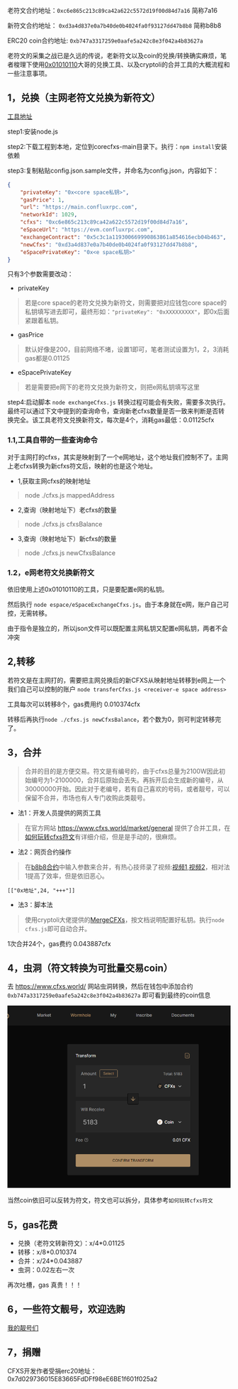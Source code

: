 老符文合约地址：``0xc6e865c213c89ca42a622c5572d19f00d84d7a16``   简称7a16

新符文合约地址： ``0xd3a4d837e0a7b40de0b4024fa0f93127dd47b8b8``   简称b8b8

ERC20 coin合约地址: ``0xb747a3317259e0aafe5a242c8e3f042a4b83627a``


老符文的采集之战已是久远的传说，老新符文以及coin的兑换/转换确实麻烦，笔者梭理下使用[0x01010110](https://github.com/0x01010110)大哥的兑换工具、以及cryptoli的合并工具的大概流程和一些注意事项。
## 1，兑换（主网老符文兑换为新符文）
[工具地址](https://github.com/0x01010110/corecfxs/blob/main/readmezh.md#%E5%85%91%E6%8D%A2-core-space-%E6%89%93%E5%88%B0%E7%9A%84-cfxs)

step1:安装node.js

step2:下载工程到本地，定位到corecfxs-main目录下。执行：``npm install``安装依赖

step3:复制粘贴config.json.sample文件，并命名为config.json，内容如下：
```json
{
    "privateKey": "0x<core space私钥>",
    "gasPrice": 1,
    "url": "https://main.confluxrpc.com",
    "networkId": 1029,
    "cfxs": "0xc6e865c213c89ca42a622c5572d19f00d84d7a16",
    "eSpaceUrl": "https://evm.confluxrpc.com",
    "exchangeContract": "0x5c3c1a119300669990863861a854616ecb04b463",
    "newCfxs": "0xd3a4d837e0a7b40de0b4024fa0f93127dd47b8b8",
    "eSpacePrivateKey": "0x<e space私钥>"
}
```
只有3个参数需要改动：
- privateKey 
>若是core space的老符文兑换为新符文，则需要把对应钱包core space的私钥填写进去即可，最终形如：``"privateKey": "0xXXXXXXXXX"``，即0x后面紧跟着私钥。
- gasPrice
>默认好像是200，目前网络不堵，设置1即可，笔者测试设置为1，2，3消耗gas都是0.01125
- eSpacePrivateKey
>若是需要把e网下的老符文兑换为新符文，则把e网私钥填写这里

step4:启动脚本 ``node exchangeCfxs.js``
转换过程可能会有失败，需要多次执行。最终可以通过下文中提到的查询命令，查询新老cfxs数量是否一致来判断是否转换完全。该工具老符文兑换新符文，每次是4个，消耗gas最低：0.01125cfx


### 1.1,工具自带的一些查询命令
对于主网打的cfxs，其实是映射到了一个e网地址，这个地址我们控制不了。主网上老cfxs转换为新cfxs符文后，映射的也是这个地址。

- 1,获取主网cfxs的映射地址
>node ./cfxs.js mappedAddress

- 2,查询（映射地址下）老cfxs的数量
>node ./cfxs.js cfxsBalance

- 3,查询（映射地址下）新cfxs的数量
>node ./cfxs.js newCfxsBalance

### 1.2，e网老符文兑换新符文
依旧使用上述0x01010110的工具，只是要配置e网的私钥。

然后执行 ``node espace/eSpaceExchangeCfxs.js``。由于本身就在e网，账户自己可控，无需转移。

由于指令是独立的，所以json文件可以既配置主网私钥又配置e网私钥，两者不会冲突


## 2,转移
若符文是在主网打的，需要把主网兑换后的新CFXS从映射地址转移到e网上一个我们自己可以控制的账户
``node transferCfxs.js <receiver-e space address>``
 

工具每次可以转移8个，gas费用约 0.010374cfx

转移后再执行``node ./cfxs.js newCfxsBalance``，若个数为0，则可判定转移完了。

 
## 3，合并
>合并的目的是方便交易。符文是有编号的，由于cfxs总量为2100W因此初始编号为1-2100000，合并后原始会丢失。再拆开后会生成新的编号，从30000000开始。因此对于老编号，若有自己喜欢的号码，或者靓号，可以保留不合并，市场也有人专门收购此类靓号。

- 法1：开发人员提供的网页工具
>在官方网站 https://www.cfxs.world/market/general 提供了合并工具，在[如何玩转cfxs符文](https://github.com/iningwei/CFXSArchive/blob/master/%E5%A6%82%E4%BD%95%E7%8E%A9%E8%BD%ACcfxs%E7%AC%A6%E6%96%87.pdf)有详细介绍，但是是手动的，很麻烦。

- 法2：网页合约操作
>在[b8b8合约](https://evm.confluxscan.net/address/0xd3a4d837e0a7b40de0b4024fa0f93127dd47b8b8)中输入参数来合并，有热心技师录了视频:[视频1](https://github.com/iningwei/CFXSArchive/blob/master/%E6%8A%80%E5%B8%88%E7%BD%91%E9%A1%B5%E5%90%88%E7%BA%A6%E5%90%88%E5%B9%B6%E6%96%B0cfxs%E7%AC%A6%E6%96%871.mp4),[视频2](https://github.com/iningwei/CFXSArchive/blob/master/%E6%8A%80%E5%B8%88%E7%BD%91%E9%A1%B5%E5%90%88%E7%BA%A6%E5%90%88%E5%B9%B6%E6%96%B0cfxs%E7%AC%A6%E6%96%872.mp4)，相对法1提高了效率，但是依旧恶心。
```
[["0x地址",24, "+++"]]
```

- 法3：脚本法
>使用cryptoli大佬提供的[MergeCFXs](https://github.com/cryptoli/MergeCFXs)，按文档说明配置好私钥。执行``node cfxs.js``即可自动合并。
  
1次合并24个，gas费约 0.043887cfx
## 4，虫洞（符文转换为可批量交易coin）
去 https://www.cfxs.world/ 网站虫洞转换，然后在钱包中添加合约 ``0xb747a3317259e0aafe5a242c8e3f042a4b83627a`` 即可看到最终的coin信息

![](https://github.com/iningwei/CFXSArchive/blob/master/%E7%AC%A6%E6%96%87%E5%88%B0coin%E8%99%AB%E6%B4%9E.png)

当然coin依旧可以反转为符文，符文也可以拆分，具体参考``如何玩转cfxs符文``


## 5，gas花费
- 兑换（老符文转新符文）：x/4*0.01125
- 转移：x/8*0.010374
- 合并：x/24*0.043887
- 虫洞：0.02左右一次

再次吐槽，gas 真贵！！！

## 6，一些符文靓号，欢迎选购
[我的靓号们](https://github.com/iningwei/CFXSArchive/blob/master/%E6%AC%A2%E8%BF%8E%E9%80%89%E8%B4%AD%E9%9D%93%E5%8F%B7.md)

## 7，捐赠
CFXS开发作者受捐erc20地址：0x7d029736015E83665FdDFf98eE6BE1f601f025a2